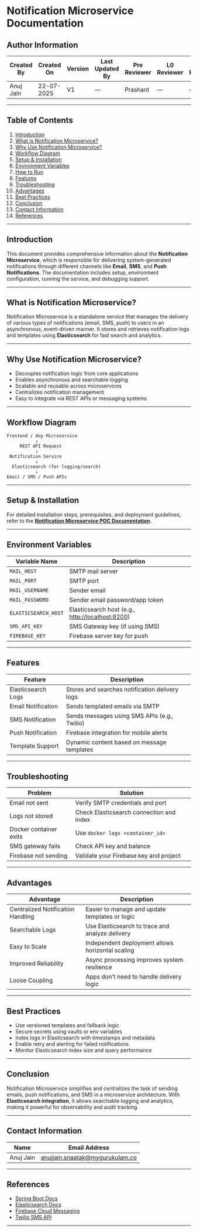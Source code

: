 # **Notification Microservice Documentation**

## Author Information

| Created By | Created On | Version | Last Updated By | Pre Reviewer | L0 Reviewer | L1 Reviewer | L2 Reviewer |
| ---------- | ---------- | ------- | --------------- | ------------ | ----------- | ----------- | ----------- |
| Anuj Jain  | 22-07-2025 | V1      | —               | Prashant     | —           | —           | —           |

---

## Table of Contents
1. [Introduction](#introduction)  
2. [What is Notification Microservice?](#what-is-notification-microservice)  
3. [Why Use Notification Microservice?](#why-use-notification-microservice)  
4. [Workflow Diagram](#workflow-diagram)  
5. [Setup & Installation](#setup--installation)  
6. [Environment Variables](#environment-variables)  
7. [How to Run](#how-to-run)  
8. [Features](#features)  
9. [Troubleshooting](#troubleshooting)  
10. [Advantages](#advantages)  
11. [Best Practices](#best-practices)  
12. [Conclusion](#conclusion)  
13. [Contact Information](#contact-information)  
14. [References](#references)  

---

## Introduction

This document provides comprehensive information about the **Notification Microservice**, which is responsible for delivering system-generated notifications through different channels like **Email**, **SMS**, and **Push Notifications**. The documentation includes setup, environment configuration, running the service, and debugging support.

---

## What is Notification Microservice?

Notification Microservice is a standalone service that manages the delivery of various types of notifications (email, SMS, push) to users in an asynchronous, event-driven manner. It stores and retrieves notification logs and templates using **Elasticsearch** for fast search and analytics.

---

## Why Use Notification Microservice?

* Decouples notification logic from core applications  
* Enables asynchronous and searchable logging  
* Scalable and reusable across microservices  
* Centralizes notification management  
* Easy to integrate via REST APIs or messaging systems  

---

## Workflow Diagram

```
Frontend / Any Microservice  
           ↓  
     REST API Request  
           ↓  
 Notification Service  
           ↓  
  Elasticsearch (for logging/search)  
           ↓  
Email / SMS / Push APIs  
```

---

## Setup & Installation

For detailed installation steps, prerequisites, and deployment guidelines, refer to the **[Notification Microservice POC Documentation](https://github.com/Snaatak-Cloudops-Crew/documentation/tree/SCRUM-4-meenu/OT-Microservices/Applications/Notification%20-API/POC#readme)**.

---

## Environment Variables

| Variable Name        | Description                                                               |
| -------------------- | ------------------------------------------------------------------------- |
| `MAIL_HOST`          | SMTP mail server                                                          |
| `MAIL_PORT`          | SMTP port                                                                 |
| `MAIL_USERNAME`      | Sender email                                                              |
| `MAIL_PASSWORD`      | Sender email password/app token                                           |
| `ELASTICSEARCH_HOST` | Elasticsearch host (e.g., [http://localhost:9200](http://localhost:9200)) |
| `SMS_API_KEY`        | SMS Gateway key (if using SMS)                                            |
| `FIREBASE_KEY`       | Firebase server key for push                                              |

---

## Features

| Feature            | Description                                    |
| ------------------ | ---------------------------------------------- |
| Elasticsearch Logs | Stores and searches notification delivery logs |
| Email Notification | Sends templated emails via SMTP                |
| SMS Notification   | Sends messages using SMS APIs (e.g., Twilio)   |
| Push Notification  | Firebase integration for mobile alerts         |
| Template Support   | Dynamic content based on message templates     |

---

## Troubleshooting

| Problem                | Solution                                 |
| ---------------------- | ---------------------------------------- |
| Email not sent         | Verify SMTP credentials and port         |
| Logs not stored        | Check Elasticsearch connection and index |
| Docker container exits | Use `docker logs <container_id>`         |
| SMS gateway fails      | Check API key and balance                |
| Firebase not sending   | Validate your Firebase key and project   |

---

## Advantages

| Advantage                         | Description                                      |
| --------------------------------- | ------------------------------------------------ |
| Centralized Notification Handling | Easier to manage and update templates or logic   |
| Searchable Logs                   | Use Elasticsearch to trace and analyze delivery  |
| Easy to Scale                     | Independent deployment allows horizontal scaling |
| Improved Reliability              | Async processing improves system resilience      |
| Loose Coupling                    | Apps don’t need to handle delivery logic         |

---

## Best Practices

* Use versioned templates and fallback logic  
* Secure secrets using vaults or env variables  
* Index logs in Elasticsearch with timestamps and metadata  
* Enable retry and alerting for failed notifications  
* Monitor Elasticsearch index size and query performance  

---

## Conclusion

Notification Microservice simplifies and centralizes the task of sending emails, push notifications, and SMS in a microservice architecture. With **Elasticsearch integration**, it allows searchable logging and analytics, making it powerful for observability and audit tracking.

---

## Contact Information

| **Name**  | **Email Address**                                                         |
| --------- | ------------------------------------------------------------------------- |
| Anuj Jain | [anujjain.snaatak@mygurukulam.co](mailto:anujjain.snaatak@mygurukulam.co) |

---

## References

* [Spring Boot Docs](https://spring.io/projects/spring-boot)  
* [Elasticsearch Docs](https://www.elastic.co/guide/en/elasticsearch/reference/current/index.html)  
* [Firebase Cloud Messaging](https://firebase.google.com/docs/cloud-messaging)  
* [Twilio SMS API](https://www.twilio.com/docs/sms)  

--- 
